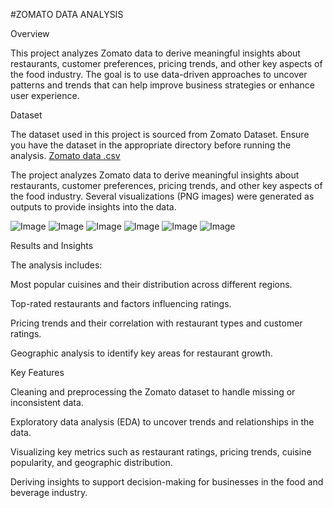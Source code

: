  #ZOMATO DATA ANALYSIS 

 
 Overview

 
This project analyzes Zomato data to derive meaningful insights about restaurants, customer preferences, pricing trends, and other key aspects of the food industry. The goal is to use data-driven approaches to uncover patterns and trends that can help improve business strategies or enhance user experience.


Dataset


The dataset used in this project is sourced from Zomato Dataset. Ensure you have the dataset in the appropriate directory before running the analysis.
[Zomato data .csv](https://github.com/user-attachments/files/18532281/Zomato.data.csv)



The project analyzes Zomato data to derive meaningful insights about restaurants, customer preferences, pricing trends, and other key aspects of the food industry. 
Several visualizations (PNG images) were generated as outputs to provide insights into the data.

![Image](https://github.com/user-attachments/assets/519b7604-a7af-4502-a0d1-cae10f14f875)
![Image](https://github.com/user-attachments/assets/f1afff98-b665-4cc0-a0cb-047de8fe83af)
![Image](https://github.com/user-attachments/assets/94d225e1-e4eb-4230-83d9-d7a4d8432453)
![Image](https://github.com/user-attachments/assets/4557f80a-8944-40f9-809e-96cde4f0109b)
![Image](https://github.com/user-attachments/assets/857e7850-4b29-4ccb-9b1f-1f391bf966bb)
![Image](https://github.com/user-attachments/assets/e7f50e4d-9e17-4cea-8d75-babf6f85aa62)


Results and Insights

The analysis includes:


Most popular cuisines and their distribution across different regions.

Top-rated restaurants and factors influencing ratings.

Pricing trends and their correlation with restaurant types and customer ratings.

Geographic analysis to identify key areas for restaurant growth.


Key Features

Cleaning and preprocessing the Zomato dataset to handle missing or inconsistent data.

Exploratory data analysis (EDA) to uncover trends and relationships in the data.

Visualizing key metrics such as restaurant ratings, pricing trends, cuisine popularity, and geographic distribution.

Deriving insights to support decision-making for businesses in the food and beverage industry.


